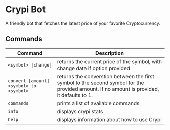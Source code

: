 # Crypi Bot
A friendly bot that fetches the latest price of your favorite Cryptocurrency.

## Commands

|Command|Description|
|---|--|
|`<symbol> [change]`|returns the current price of the symbol, with change data if option provided|
|`convert [amount] <symbol> to <symbol> `|returns the converstion between the first symbol to the second symbol for the provided amount. If no amount is provided, it defaults to 1.|
|`commands`|prints a list of available commands|
|`info`|displays crypi stats|
|`help`|displays information about how to use Crypi|
